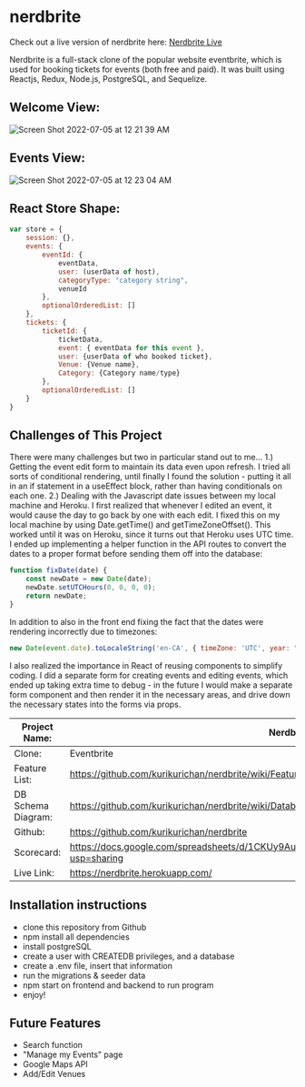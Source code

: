 # nerdbrite

Check out a live version of nerdbrite here: [Nerdbrite Live](https://nerdbrite.herokuapp.com/)

Nerdbrite is a full-stack clone of the popular website eventbrite, which is used for booking tickets for events (both free and paid). It was built using Reactjs, Redux, Node.js, PostgreSQL, and Sequelize.

## Welcome View:
![Screen Shot 2022-07-05 at 12 21 39 AM](https://user-images.githubusercontent.com/8907997/177274368-a419cb23-1980-4980-bdaf-bebf7bd2a7e1.png)

## Events View:
![Screen Shot 2022-07-05 at 12 23 04 AM](https://user-images.githubusercontent.com/8907997/177274571-4d78f56c-1217-45cc-ae84-28b96bea950e.png)

## React Store Shape:
```javascript
var store = {
    session: {},
    events: {
        eventId: {
            eventData,
            user: (userData of host),
            categoryType: "category string",
            venueId
        },
        optionalOrderedList: []
    },
    tickets: {
        ticketId: {
            ticketData,
            event: { eventData for this event },
            user: {userData of who booked ticket},
            Venue: {Venue name},
            Category: {Category name/type}
        },
        optionalOrderedList: []
    }
}
```
## Challenges of This Project

There were many challenges but two in particular stand out to me...
1.) Getting the event edit form to maintain its data even upon refresh. I tried all sorts of conditional rendering, until finally I found the solution - putting it all in an if statement in a useEffect block, rather than having conditionals on each one.
2.) Dealing with the Javascript date issues between my local machine and Heroku. I first realized that whenever I edited an event, it would cause the day to go back by one with each edit. I fixed this on my local machine by using Date.getTime() and getTimeZoneOffset(). This worked until it was on Heroku, since it turns out that Heroku uses UTC time. I ended up implementing a helper function in the API routes to convert the dates to a proper format before sending them off into the database: 
```javascript
function fixDate(date) {
    const newDate = new Date(date);
    newDate.setUTCHours(0, 0, 0, 0);
    return newDate;
}
```
In addition to also in the front end fixing the fact that the dates were rendering incorrectly due to timezones: 
```javascript
new Date(event.date).toLocaleString('en-CA', { timeZone: 'UTC', year: "numeric", month: "numeric", day: "numeric" })
```
I also realized the importance in React of reusing components to simplify coding. I did a separate form for creating events and editing events, which ended up taking extra time to debug - in the future I would make a separate form component and then render it in the necessary areas, and drive down the necessary states into the forms via props. 

Project Name: | Nerdbrite
-- | --
Clone: | Eventbrite
Feature List: | https://github.com/kurikurichan/nerdbrite/wiki/Features-List
DB Schema Diagram: | https://github.com/kurikurichan/nerdbrite/wiki/Database-Schema
Github: | https://github.com/kurikurichan/nerdbrite
Scorecard: | https://docs.google.com/spreadsheets/d/1CKUy9Au3vrC6sLrUGJKOGoei6IOAjEbrLECsNcJ6Jbs/edit?usp=sharing
Live Link: | https://nerdbrite.herokuapp.com/

## Installation instructions
* clone this repository from Github
* npm install all dependencies
* install postgreSQL
* create a user with CREATEDB privileges, and a database
* create a .env file, insert that information
* run the migrations & seeder data
* npm start on frontend and backend to run program
* enjoy!


## Future Features
* Search function
* "Manage my Events" page
* Google Maps API
* Add/Edit Venues
